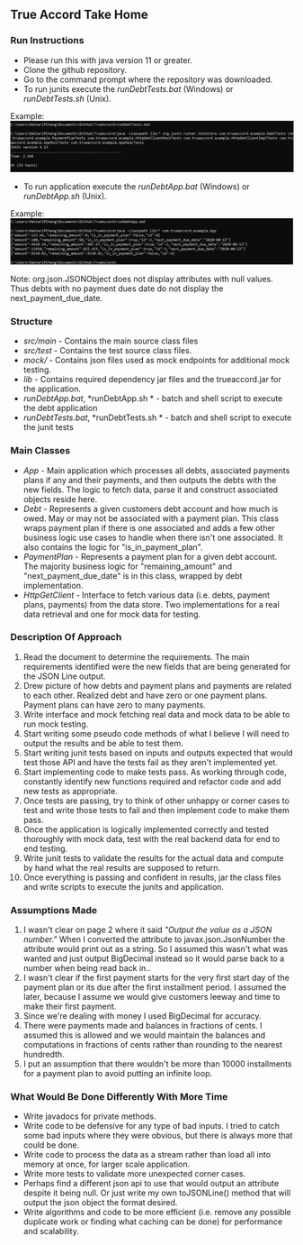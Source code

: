 ## True Accord Take Home

### Run Instructions
- Please run this with java version 11 or greater. 
- Clone the github repository.
- Go to the command prompt where the repository was downloaded. 
- To run junits execute the *runDebtTests.bat* (Windows) or *runDebtTests.sh* (Unix).

Example:
![](.README_images/CmdTestRun.png)
- To run application execute the *runDebtApp.bat* (Windows) or *runDebtApp.sh* (Unix).  

Example:
![](.README_images/CmdAppRun.png)

Note: org.json.JSONObject does not display attributes with null values. Thus debts with no payment dues date 
do not display the next_payment_due_date.

### Structure
- *src/main* - Contains the main source class files
- *src/test* - Contains the test source class files.
- *mock/* - Contains json files used as mock endpoints for additional mock testing.
- *lib* - Contains required dependency jar files and the trueaccord.jar for the application.
- *runDebtApp.bat*, *runDebtApp.sh * - batch and shell script to execute the debt application
- *runDebtTests.bat*, *runDebtTests.sh * - batch and shell script to execute the junit tests

### Main Classes
- *App* - Main application which processes all debts, associated payments plans if any and their payments, and then outputs the debts with the new fields. The logic to fetch data, parse it and construct associated objects reside here.
- *Debt* - Represents a given customers debt account and how much is owed.  May or may not be associated with a payment plan. This class wraps payment plan if there is one associated and adds a few other business logic use cases to handle when there isn't one associated.  It also contains the logic for "is_in_payment_plan".
- *PaymentPlan* - Represents a payment plan for a given debt account. The majority business logic for "remaining_amount" and "next_payment_due_date" is in this class, wrapped by debt implementation.
- *HttpGetClient* - Interface to fetch various data (i.e. debts, payment plans, payments) from the data store. Two implementations for a real data retrieval and one for mock data for testing.
  
### Description Of Approach
1. Read the document to determine the requirements.  The main requirements identified were the new fields that are being generated for the JSON Line output.
2. Drew picture of how debts and payment plans and payments are related to each other. Realized debt and have zero or one payment plans. Payment plans can have zero to many payments.
3. Write interface and mock fetching real data and mock data to be able to run mock testing.
4. Start writing some pseudo code methods of what I believe I will need to output the results and be able to test them.
5. Start writing junit tests based on inputs and outputs expected that would test those API and have the tests fail as they aren't implemented yet.
6. Start implementing code to make tests pass. As working through code, constantly identify new functions required and refactor code and add new tests as appropriate.
7. Once tests are passing, try to think of other unhappy or corner cases to test and write those tests to fail and then implement code to make them pass.
8. Once the application is logically implemented correctly and tested thoroughly with mock data, test with the real backend data for end to end testing.
9. Write junit tests to validate the results for the actual data and compute by hand what the real results are supposed to return.
10. Once everything is passing and confident in results, jar the class files and write scripts to execute the junits and application.

### Assumptions Made
1. I wasn't clear on page 2 where it said _"Output the value as a JSON number."_ When I converted the attribute to javax.json.JsonNumber the attribute would print out as a string. So I assumed this wasn't what was wanted and just output BigDecimal instead so it would parse back to a number when being read back in..  
2. I wasn't clear if the first payment starts for the very first start day of the payment plan or its due after the first installment period.  I assumed the later, because I assume we would give customers leeway and time to make their first payment.
3. Since we're dealing with money I used BigDecimal for accuracy.
4. There were payments made and balances in fractions of cents. I assumed this is allowed and we would maintain the balances and computations in fractions of cents rather than rounding to the nearest hundredth.
5. I put an assumption that there wouldn't be more than 10000 installments for a payment plan to avoid putting an infinite loop.

### What Would Be Done Differently With More Time
- Write javadocs for private methods. 
- Write code to be defensive for any type of bad inputs.  I tried to catch some bad inputs where they were obvious, but there is always more that could be done.
- Write code to process the data as a stream rather than load all into memory at once, for larger scale application.
- Write more tests to validate more unexpected corner cases.
- Perhaps find a different json api to use that would output an attribute despite it being null. Or just write my own toJSONLine() method that will output the json object the format desired.
- Write algorithms and code to be more efficient (i.e. remove any possible duplicate work or finding what caching can be done) for performance and scalability.
